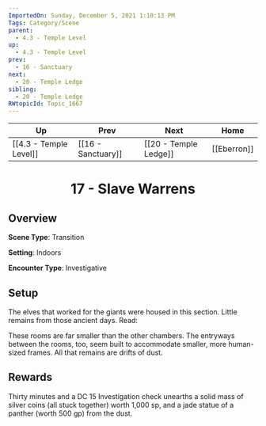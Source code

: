 ```yaml
---
ImportedOn: Sunday, December 5, 2021 1:10:13 PM
Tags: Category/Scene
parent:
  - 4.3 - Temple Level
up:
  - 4.3 - Temple Level
prev:
  - 16 - Sanctuary
next:
  - 20 - Temple Ledge
sibling:
  - 20 - Temple Ledge
RWtopicId: Topic_1667
---
```


| Up | Prev | Next | Home |
|----|------|------|------|
| [[4.3 - Temple Level]] | [[16 - Sanctuary]] | [[20 - Temple Ledge]] | [[Eberron]] |

# <center>17 - Slave Warrens</center>

## Overview

**Scene Type**: Transition

**Setting**: Indoors

**Encounter Type**: Investigative

## Setup

The elves that worked for the giants were housed in this section. Little remains from those ancient days. Read:

These rooms are far smaller than the other chambers. The entryways between the rooms, too, seem built to accommodate smaller, more human-sized frames. All that remains are drifts of dust.

## Rewards

Thirty minutes and a DC 15 Investigation check unearths a solid mass of silver coins (all stuck together) worth 1,000 sp, and a jade statue of a panther (worth 500 gp) from the dust.
